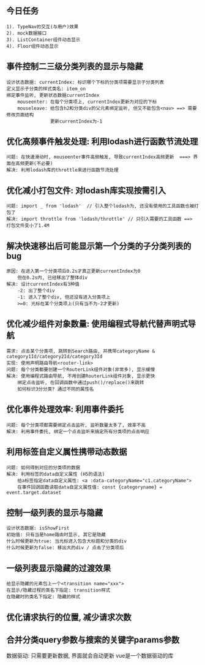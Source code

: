 ## 今日任务
	1). TypeNav的交互(与用户)效果
	2). mock数据接口
	3). ListContainer组件动态显示
	4). Floor组件动态显示

## 事件控制二三级分类列表的显示与隐藏
	设计状态数据: currentIndex: 标识哪个下标的分类项需要显示子分类列表 
	定义显示子分类的样式类名: item_on
	绑定事件监听, 更新状态数据currentIndex
		mouseenter: 在每个分类项上, currentIndex更新为对应的下标
		mouseleave: 给包含h2和分类div的父元素绑定监听, 但又不能包含<nav> ==> 需要修改页面结构
					更新currentIndex为-1

## 优化高频事件触发处理: 利用lodash进行函数节流处理
	问题: 在快速滑动时, mouseenter事件高频触发, 导致currentIndex高频更新  ===> 界面在高频更新(不必要)
	解决: 利用lodash库的throttle来进行函数节流处理

## 优化减小打包文件: 对lodash库实现按需引入 
	问题: import _ from 'lodash'  // 引入整个lodash为, 还没有使用的工具函数也被打包了
	解决: import throttle from 'lodash/throttle' // 只引入需要的工具函数 ==> 打包文件变小了1.4M

## 解决快速移出后可能显示第一个分类的子分类列表的bug
	原因: 在进入第一个分类项后0.2s才真正更新currentIndex为0
		但在0.2s内, 已经移出了整体div
	解决: 设计currentIndex有3种值
		-2: 出了整个div
		-1: 进入了整个div, 但还没有进入分类项上
		>=0: 光标在某个分类项上(只有当不为-2才更新)

## 优化减少组件对象数量: 使用编程式导航代替声明式导航
	需求: 点击某个分类项, 跳转到Search路由, 并携带categoryName & category1Id/category2Id/category3Id
	实现: 使用声明路由导航<router-link>
	问题: 每个分类都要创建一个RouterLink组件对象(非常多), 显示缓慢
	解决: 使用编程式路由导航, 不用创建RouterLink组件对象, 显示更快  
		绑定点击监听, 在回调函数中通过push()/replace()来跳转
		如何标识3分分类? 通过不同的属性名
	
## 优化事件处理效率: 利用事件委托
	问题: 每个分类项都需要绑定点击监听, 监听数量太多了, 效率不高
	解决: 利用事件委托, 绑定一个点击监听来搞定所有分类项的点击响应

## 利用标签自定义属性携带动态数据
	问题: 如何得到对应的分类项的数据
	解决: 利用标签的data自定义属性 (H5的语法)
		给a标签指定data自定义属性: <a :data-categoryName="c1.categoryName">
		在事件回调函数读取data自定义属性值: const {categoryname} = event.target.dataset

## 控制一级列表的显示与隐藏
	设计状态数据: isShowFirst
	初始值: 只有当是home路由时显示, 其它是隐藏
	什么时候更新为true: 当光标进入包含大标题和分类的div
	什么时候更新为false: 移出大的div / 点击了分类项后

## 一级列表显示隐藏的过渡效果
	给显示隐藏的元素包上一个<transition name="xxx">
	在显示/隐藏过程的类名下指定: transition样式
	在隐藏时的类名下指定: 隐藏的样式

## 优化请求执行的位置, 减少请求次数
## 合并分类query参数与搜索的关键字params参数

数据驱动: 只需要更新数据, 界面就会自动更新  vue是一个数据驱动的库